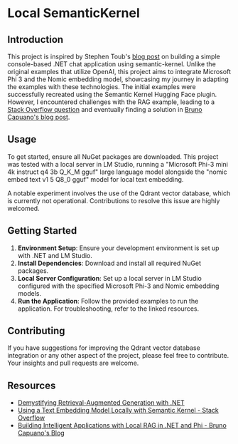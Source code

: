 # Local SemanticKernel

## Introduction
This project is inspired by Stephen Toub's [blog post][1] on building a simple console-based .NET chat application using semantic-kernel. Unlike the original examples that utilize OpenAI, this project aims to integrate Microsoft Phi 3 and the Nomic embedding model, showcasing my journey in adapting the examples with these technologies. The initial examples were successfully recreated using the Semantic Kernel Hugging Face plugin. However, I encountered challenges with the RAG example, leading to a [Stack Overflow question][2] and eventually finding a solution in [Bruno Capuano's blog post][3].

## Usage
To get started, ensure all NuGet packages are downloaded. This project was tested with a local server in LM Studio, running a "Microsoft Phi-3 mini 4k instruct q4 3b Q_K_M gguf" large language model alongside the "nomic embed text v1 5 Q8_0 gguf" model for local text embedding.

A notable experiment involves the use of the Qdrant vector database, which is currently not operational. Contributions to resolve this issue are highly welcomed.

## Getting Started
1. **Environment Setup**: Ensure your development environment is set up with .NET and LM Studio.
2. **Install Dependencies**: Download and install all required NuGet packages.
3. **Local Server Configuration**: Set up a local server in LM Studio configured with the specified Microsoft Phi-3 and Nomic embedding models.
4. **Run the Application**: Follow the provided examples to run the application. For troubleshooting, refer to the linked resources.

## Contributing
If you have suggestions for improving the Qdrant vector database integration or any other aspect of the project, please feel free to contribute. Your insights and pull requests are welcome.

## Resources
- [Demystifying Retrieval-Augmented Generation with .NET][1]
- [Using a Text Embedding Model Locally with Semantic Kernel - Stack Overflow][2]
- [Building Intelligent Applications with Local RAG in .NET and Phi - Bruno Capuano's Blog][3]

[1]: https://devblogs.microsoft.com/dotnet/demystifying-retrieval-augmented-generation-with-dotnet/
[2]: https://stackoverflow.com/questions/78677557/using-a-text-embedding-model-locally-with-semantic-kernel
[3]: https://techcommunity.microsoft.com/t5/educator-developer-blog/building-intelligent-applications-with-local-rag-in-net-and-phi/ba-p/4175721
